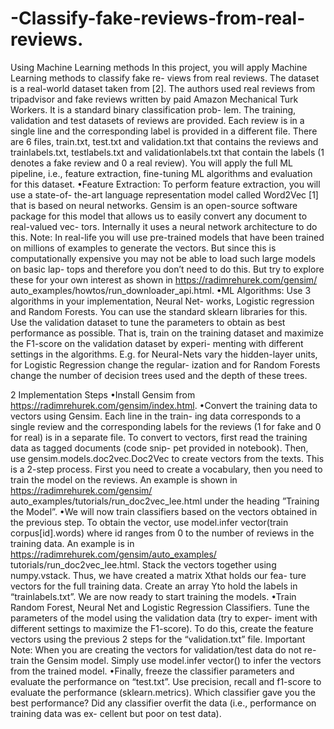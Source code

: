 # -Classify-fake-reviews-from-real-reviews.
Using Machine Learning methods
In this project, you will apply Machine Learning methods to classify fake re-
views from real reviews. The dataset is a real-world dataset taken from [2]. The
authors used real reviews from tripadvisor and fake reviews written by paid
Amazon Mechanical Turk Workers. It is a standard binary classification prob-
lem. The training, validation and test datasets of reviews are provided. Each
review is in a single line and the corresponding label is provided in a different
file. There are 6 files, train.txt, test.txt and validation.txt that contains the
reviews and trainlabels.txt, testlabels.txt and validationlabels.txt that contain
the labels (1 denotes a fake review and 0 a real review). You will apply the full
ML pipeline, i.e., feature extraction, fine-tuning ML algorithms and evaluation
for this dataset.
•Feature Extraction: To perform feature extraction, you will use a state-of-
the-art language representation model called Word2Vec [1] that is based
on neural networks. Gensim is an open-source software package for this
model that allows us to easily convert any document to real-valued vec-
tors. Internally it uses a neural network architecture to do this. Note: In
real-life you will use pre-trained models that have been trained on millions
of examples to generate the vectors. But since this is computationally
expensive you may not be able to load such large models on basic lap-
tops and therefore you don’t need to do this. But try to explore these
for your own interest as shown in https://radimrehurek.com/gensim/
auto_examples/howtos/run_downloader_api.html.
•ML Algorithms: Use 3 algorithms in your implementation, Neural Net-
works, Logistic regression and Random Forests. You can use the standard
sklearn libraries for this. Use the validation dataset to tune the parameters
to obtain as best performance as possible. That is, train on the training
dataset and maximize the F1-score on the validation dataset by experi-
menting with different settings in the algorithms. E.g. for Neural-Nets
vary the hidden-layer units, for Logistic Regression change the regular-
ization and for Random Forests change the number of decision trees used
and the depth of these trees.

2 Implementation Steps
•Install Gensim from https://radimrehurek.com/gensim/index.html.
•Convert the training data to vectors using Gensim. Each line in the train-
ing data corresponds to a single review and the corresponding labels for
the reviews (1 for fake and 0 for real) is in a separate file. To convert
to vectors, first read the training data as tagged documents (code snip-
pet provided in notebook). Then, use gensim.models.doc2vec.Doc2Vec
to create vectors from the texts. This is a 2-step process. First you
need to create a vocabulary, then you need to train the model on the
reviews. An example is shown in https://radimrehurek.com/gensim/
auto_examples/tutorials/run_doc2vec_lee.html under the heading
”Training the Model”.
•We will now train classifiers based on the vectors obtained in the previous
step. To obtain the vector, use model.infer vector(train corpus[id].words)
where id ranges from 0 to the number of reviews in the training data.
An example is in https://radimrehurek.com/gensim/auto_examples/
tutorials/run_doc2vec_lee.html. Stack the vectors together using
numpy.vstack. Thus, we have created a matrix Xthat holds our fea-
ture vectors for the full training data. Create an array Yto hold the
labels in “trainlabels.txt”. We are now ready to start training the models.
•Train Random Forest, Neural Net and Logistic Regression Classifiers.
Tune the parameters of the model using the validation data (try to exper-
iment with different settings to maximize the F1-score). To do this, create
the feature vectors using the previous 2 steps for the “validation.txt” file.
Important Note: When you are creating the vectors for validation/test
data do not re-train the Gensim model. Simply use model.infer vector()
to infer the vectors from the trained model.
•Finally, freeze the classifier parameters and evaluate the performance on
“test.txt”. Use precision, recall and f1-score to evaluate the performance
(sklearn.metrics). Which classifier gave you the best performance? Did
any classifier overfit the data (i.e., performance on training data was ex-
cellent but poor on test data).
